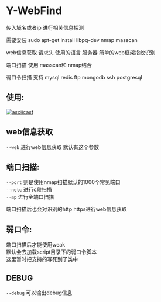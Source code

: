 # Y-WebFind  

传入域名或者ip 进行相关信息探测  

需要安装 sudo apt-get install libpq-dev  nmap masscan   

web信息获取 请求头 使用的语言 服务器 简单的web框架指纹识别  

端口扫描  使用 masscan和 nmap结合  

弱口令扫描 支持 mysql redis ftp mongodb ssh postgresql  

## 使用:

[![asciicast](https://asciinema.org/a/MB4jdhHLe9lwkKu8WRTH9WhKg.png)](https://asciinema.org/a/MB4jdhHLe9lwkKu8WRTH9WhKg)


## **web信息获取**
`--web` 进行web信息获取 默认有这个参数  

## **端口扫描**: 
`--port` 则是使用nmap扫描默认的1000个常见端口  
`--netc` 进行c段扫描  
`--ap` 进行全端口扫描  


端口扫描后也会对识别的http https进行web信息获取  

## **弱口令**:
端口扫描后才能使用weak  
默认会去加载script目录下的弱口令脚本  
这里暂时把支持的写死到了类中  

## **DEBUG**
`--debug` 可以输出debug信息  



